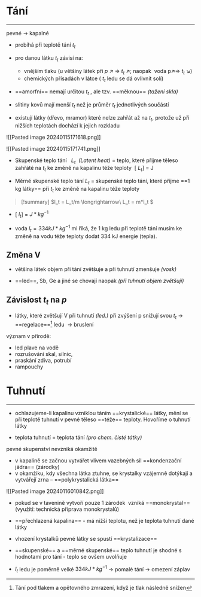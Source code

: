 # Tání
---
pevné $\longrightarrow$ kapalné

- probíhá při teplotě tání   $t_t$ 

- pro danou látku  $t_t$ závisí na:  
	- vnějším tlaku (u většiny látek při  $p$ ↗ ⇒  $t_t$ ↗; naopak  voda p↗⇒  $t_t$ ↘) 
	- chemických přísadách v látce  ( $t_t$ ledu se dá ovlivnit solí)

- ==amorfní== nemají určitou $t_t$ , ale tzv. ==měknou==  _(tažení skla)_

- slitiny kovů mají menší  $t_t$ než je průměr  $t_t$ jednotlivých součástí 

- existují látky (dřevo, mramor) které nelze zahřát až na  $t_t$, protože už při nižších teplotách dochází k jejich rozkladu

![[Pasted image 20240115171618.png]]

![[Pasted image 20240115171741.png]]


- Skupenské teplo tání    $L_t$  _(Latent heat)_ = teplo, které přijme těleso zahřáté na $t_t$ ke změně na kapalinu téže teploty  \[ $L_t$\] = J

- Měrné skupenské teplo tání $L_t$ = skupenské teplo tání, které přijme ==1 kg látky== při  $t_t$ ke změně na kapalinu téže teploty


> [!summary]
>  $l_t = L_t/m \longrightarrow\ L_t = m*l_t $

- \[ $l_t$\] =  $J*kg^{-1}$

- voda  $l_t = 334 kJ*kg^{-1}$ mi říká, že 1 kg ledu při teplotě tání musím ke změně na vodu téže teploty dodat 334 kJ energie (tepla).

## Změna V
- většina látek objem při tání zvětšuje a při tuhnutí zmenšuje _(vosk)_

- ==led==, Sb, Ge a jiné se chovají naopak _(při tuhnutí objem zvětšují)_

## Závislost  $t_t$ na  $p$

- látky, které zvětšují V při tuhnutí _(led.)_ při zvýšení p snižují svou  $t_t$  $\longrightarrow$ ==regelace==[^1] ledu   $\longrightarrow$ bruslení

[^1]: Tání pod tlakem a opětovného zmrazení, když je tlak následně snížen

význam v přírodě:  
- led plave na vodě  
- rozrušování skal, silnic,  
- praskání zdiva, potrubí  
- rampouchy

# Tuhnutí
---
- ochlazujeme-li kapalinu vzniklou táním ==krystalické== látky, mění se při  teplotě tuhnutí v pevné těleso ==téže== teploty. Hovoříme o tuhnutí látky

- teplota tuhnutí = teplota tání _(pro chem. čisté tátky)_

pevné skupenství nevzniká okamžitě  
- v kapalině se začnou vytvářet vlivem vazebných sil ==kondenzační jádra== (zárodky)  
- v okamžiku, kdy všechna látka ztuhne, se krystalky vzájemně dotýkají a vytvářejí zrna – ==polykrystalická látka==

![[Pasted image 20240116010842.png]]

- pokud se v tavenině vytvoří pouze 1 zárodek  vzniká ==monokrystal== (využití: technická příprava monokrystalů)

- ==přechlazená kapalina== - má nižší teplotu, než je teplota tuhnutí dané látky
- vhození krystalků pevné látky se spustí ==krystalizace==

- ==skupenské== a ==měrné skupenské== teplo tuhnutí je shodné s hodnotami pro tání - teplo se ovšem uvolňuje

-  $l_t$ ledu je poměrně velké  $334 kJ*kg^{-1}$  $\longrightarrow$ pomalé tání  $\longrightarrow$ omezení záplav